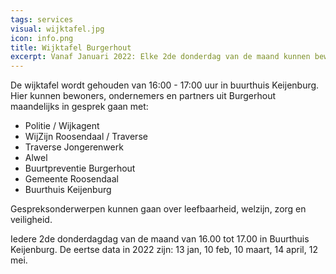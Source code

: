 ```yaml
---
tags: services
visual: wijktafel.jpg
icon: info.png
title: Wijktafel Burgerhout
excerpt: Vanaf Januari 2022: Elke 2de donderdag van de maand kunnen bewoners, ondernemers en partners uit Burgerhout in gesprek gaan met de sociale partners uit de wijk Burgerhout.
---
```


De wijktafel wordt gehouden van 16:00 - 17:00 uur in buurthuis Keijenburg. 
Hier kunnen bewoners, ondernemers en partners uit Burgerhout maandelijks in gesprek gaan met:
- Politie / Wijkagent
- WijZijn Roosendaal / Traverse
- Traverse Jongerenwerk
- Alwel 
- Buurtpreventie Burgerhout
- Gemeente Roosendaal
- Buurthuis Keijenburg

Gespreksonderwerpen kunnen gaan over leefbaarheid, welzijn, zorg en veiligheid.

Iedere 2de donderdagdag van de maand van 16.00 tot 17.00 in Buurthuis Keijenburg.
De eertse data in 2022 zijn: 13 jan, 10 feb, 10 maart, 14 april, 12 mei.
